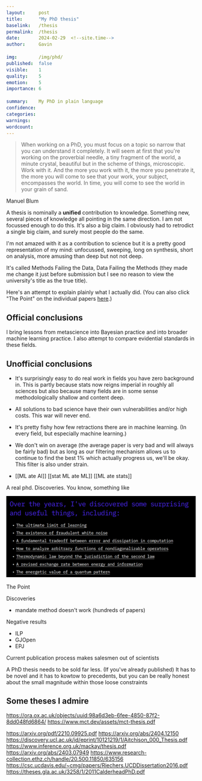```yaml
---
layout:     post
title:      "My PhD thesis"
baselink:   /thesis
permalink:  /thesis
date:       2024-02-29  <!--site.time-->
author:     Gavin

img:        /img/phd/
published:  false
visible:    1
quality:    5
emotion:    5
importance: 6

summary:    My PhD in plain language
confidence: 
categories: 
warnings:   
wordcount:      
---
```


> When working on a PhD, you must focus on a topic so narrow that you can understand it completely. It will seem at first that you're working on the proverbial needle, a tiny fragment of the world, a minute crystal, beautiful but in the scheme of things, microscopic. Work with it. And the more you work with it, the more you penetrate it, the more you will come to see that your work, your subject, encompasses the world. In time, you will come to see the world in your grain of sand.

Manuel Blum


<!-- https://emmabluemke.com/phd-thesis -->


A thesis is nominally a __unified__ contribution to knowledge. Something new, several pieces of knowledge all pointing in the same direction. I am not focussed enough to do this. It's also a big claim. I obviously had to retrodict a single big claim, and surely most people do the same. 
        <!-- - [[concocting a coherent PhD (2023)]] -->



I'm not amazed with it as a contribution to science but it is a pretty good representation of my mind: unfocussed, sweeping, long on synthesis, short on analysis, more amusing than deep but not not deep.


It's called Methods Failing the Data, Data Failing the Methods (they made me change it just before submission but I see no reason to view the university's title as the true title).


Here's an attempt to explain plainly what I actually did. (You can also click "The Point" on the individual papers <a href="/researches">here</a>.)


## Official conclusions

I bring lessons from metascience into Bayesian practice and into broader machine learning practice. 
I also attempt to compare evidential standards in these fields.


## Unofficial conclusions

* It's surprisingly easy to do real work in fields you have zero background in. This is partly because stats now reigns imperial in roughly all sciences but also because many fields are in some sense methodologically shallow and content deep.

* All solutions to bad science have their own vulnerabilities and/or high costs. This war will never end. 

* It's pretty fishy how few retractions there are in machine learning. (In every field, but especially machine learning.)

* We don't win on average (the average paper is very bad and will always be fairly bad) but as long as our filtering mechanism allows us to continue to find the best 1% which actually progress us, we'll be okay. This filter is also under strain.

* [[ML ate AI]]  [[stat ML ate ML]]  [[ML ate stats]] 

<!-- Here's the kind of thing that one might do if one was able to try harder https://arxiv.org/abs/2403.07949 -->




A real phd. Discoveries. You know, something like

<img src="/img/riechers.png" />


The Point

Discoveries 
- mandate method doesn't work (hundreds of papers)

Negative results
- ILP
- GJOpen
- EPJ


Current publication process makes salesmen out of scientists 

A PhD thesis needs to be sold far less. (If you've already published) It has to be novel and it has to kowtow to precedents, but you can be really honest about the small magnitude within those loose constraints


## Some theses I admire
https://ora.ox.ac.uk/objects/uuid:98a6d3eb-6fee-4850-87f2-8dd048fd6864/
https://www.mct.dev/assets/mct-thesis.pdf

https://arxiv.org/pdf/2210.09925.pdf
https://arxiv.org/abs/2404.12150
https://discovery.ucl.ac.uk/id/eprint/10121219/1/Aitchison_000_Thesis.pdf 
https://www.inference.org.uk/mackay/thesis.pdf
https://arxiv.org/abs/2403.07949 
https://www.research-collection.ethz.ch/handle/20.500.11850/635156
https://csc.ucdavis.edu/~cmg/papers/Riechers.UCDDissertation2016.pdf
https://theses.gla.ac.uk/3258/1/2011CalderheadPhD.pdf
